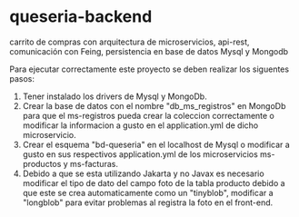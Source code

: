 # queseria-backend
carrito de compras con arquitectura de microservicios, api-rest, comunicación con Feing, persistencia en  base de datos Mysql y Mongodb


Para ejecutar correctamente este proyecto se deben realizar los siguentes pasos:

1. Tener instalado los drivers de Mysql y MongoDb.
2. Crear la base de datos con el nombre "db_ms_registros" en MongoDb para que el ms-registros pueda crear la coleccion correctamente o modificar la informacion a gusto en el application.yml de dicho microservicio.
3. Crear el esquema "bd-queseria" en el localhost de Mysql o modificar a gusto en sus respectivos application.yml de los microservicios ms-productos y ms-facturas.
4. Debido a que se esta utilizando Jakarta y no Javax es necesario modificar el tipo de dato del campo foto de la tabla producto debido a que este se crea automaticamente como un "tinyblob", modificar a "longblob" para evitar problemas al registra la foto en el front-end.
